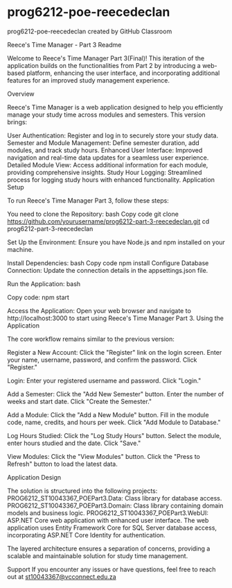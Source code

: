 # prog6212-poe-reecedeclan
prog6212-poe-reecedeclan created by GitHub Classroom

Reece's Time Manager - Part 3 Readme

Welcome to Reece's Time Manager Part 3(Final)! This iteration of the application builds on the functionalities from Part 2 by introducing a web-based platform, 
enhancing the user interface, and incorporating additional features for an improved study management experience.

Overview

Reece's Time Manager is a web application designed to help you efficiently manage your study time across modules and semesters. This version brings:

User Authentication: Register and log in to securely store your study data.
Semester and Module Management: Define semester duration, add modules, and track study hours.
Enhanced User Interface: Improved navigation and real-time data updates for a seamless user experience.
Detailed Module View: Access additional information for each module, providing comprehensive insights.
Study Hour Logging: Streamlined process for logging study hours with enhanced functionality.
Application Setup

To run Reece's Time Manager Part 3, follow these steps:

You need to clone the Repository:
bash
Copy code
git clone https://github.com/yourusername/prog6212-part-3-reecedeclan.git
cd prog6212-part-3-reecedeclan

Set Up the Environment:
Ensure you have Node.js and npm installed on your machine.

Install Dependencies:
bash
Copy code
npm install
Configure Database Connection:
Update the connection details in the appsettings.json file.

Run the Application:
bash

Copy code: npm start

Access the Application:
Open your web browser and navigate to http://localhost:3000 to start using Reece's Time Manager Part 3.
Using the Application

The core workflow remains similar to the previous version:

Register a New Account:
Click the "Register" link on the login screen.
Enter your name, username, password, and confirm the password.
Click "Register."

Login:
Enter your registered username and password.
Click "Login."

Add a Semester:
Click the "Add New Semester" button.
Enter the number of weeks and start date.
Click "Create the Semester."

Add a Module:
Click the "Add a New Module" button.
Fill in the module code, name, credits, and hours per week.
Click "Add Module to Database."

Log Hours Studied:
Click the "Log Study Hours" button.
Select the module, enter hours studied and the date.
Click "Save."

View Modules:
Click the "View Modules" button.
Click the "Press to Refresh" button to load the latest data.


Application Design

The solution is structured into the following projects:
PROG6212_ST10043367_POEPart3.Data: Class library for database access.
PROG6212_ST10043367_POEPart3.Domain: Class library containing domain models and business logic.
PROG6212_ST10043367_POEPart3.WebUI: ASP.NET Core web application with enhanced user interface.
The web application uses Entity Framework Core for SQL Server database access, incorporating ASP.NET Core Identity for authentication.

The layered architecture ensures a separation of concerns, providing a scalable and maintainable solution for study time management.

Support
If you encounter any issues or have questions, feel free to reach out at st10043367@vcconnect.edu.za
